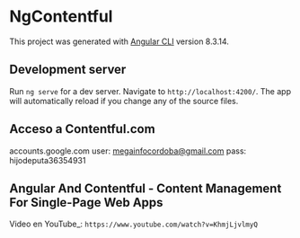 # NgContentful

This project was generated with [Angular CLI](https://github.com/angular/angular-cli) version 8.3.14.

## Development server

Run `ng serve` for a dev server. Navigate to `http://localhost:4200/`. The app will automatically reload if you change any of the source files.

## Acceso a Contentful.com
accounts.google.com
user: megainfocordoba@gmail.com
pass: hijodeputa36354931


## Angular And Contentful - Content Management For Single-Page Web Apps

Video en YouTube_: `https://www.youtube.com/watch?v=KhmjLjvlmyQ`